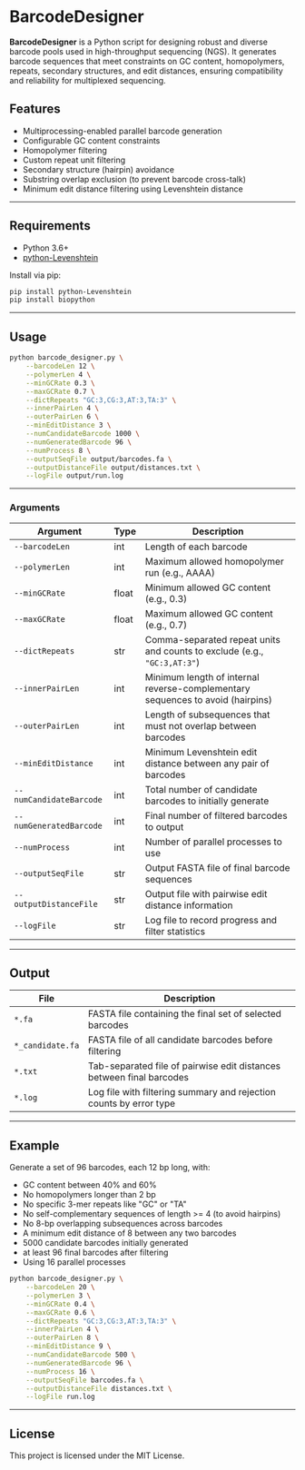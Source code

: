 # BarcodeDesigner

**BarcodeDesigner** is a Python script for designing robust and diverse barcode pools used in high-throughput sequencing (NGS). It generates barcode sequences that meet constraints on GC content, homopolymers, repeats, secondary structures, and edit distances, ensuring compatibility and reliability for multiplexed sequencing.

## Features

- Multiprocessing-enabled parallel barcode generation
- Configurable GC content constraints
- Homopolymer filtering
- Custom repeat unit filtering
- Secondary structure (hairpin) avoidance
- Substring overlap exclusion (to prevent barcode cross-talk)
- Minimum edit distance filtering using Levenshtein distance

---

## Requirements

- Python 3.6+
- [python-Levenshtein](https://pypi.org/project/python-Levenshtein/)

Install via pip:

```bash
pip install python-Levenshtein
pip install biopython
```

---

## Usage

```bash
python barcode_designer.py \
    --barcodeLen 12 \
    --polymerLen 4 \
    --minGCRate 0.3 \
    --maxGCRate 0.7 \
    --dictRepeats "GC:3,CG:3,AT:3,TA:3" \
    --innerPairLen 4 \
    --outerPairLen 6 \
    --minEditDistance 3 \
    --numCandidateBarcode 1000 \
    --numGeneratedBarcode 96 \
    --numProcess 8 \
    --outputSeqFile output/barcodes.fa \
    --outputDistanceFile output/distances.txt \
    --logFile output/run.log
```

---

### Arguments

| Argument                | Type  | Description                                                                    |
| ----------------------- | ----- | ------------------------------------------------------------------------------ |
| `--barcodeLen`          | int   | Length of each barcode                                                         |
| `--polymerLen`          | int   | Maximum allowed homopolymer run (e.g., AAAA)                                   |
| `--minGCRate`           | float | Minimum allowed GC content (e.g., 0.3)                                         |
| `--maxGCRate`           | float | Maximum allowed GC content (e.g., 0.7)                                         |
| `--dictRepeats`         | str   | Comma-separated repeat units and counts to exclude (e.g., `"GC:3,AT:3"`)       |
| `--innerPairLen`        | int   | Minimum length of internal reverse-complementary sequences to avoid (hairpins) |
| `--outerPairLen`        | int   | Length of subsequences that must not overlap between barcodes                  |
| `--minEditDistance`     | int   | Minimum Levenshtein edit distance between any pair of barcodes                 |
| `--numCandidateBarcode` | int   | Total number of candidate barcodes to initially generate                       |
| `--numGeneratedBarcode` | int   | Final number of filtered barcodes to output                                    |
| `--numProcess`          | int   | Number of parallel processes to use                                            |
| `--outputSeqFile`       | str   | Output FASTA file of final barcode sequences                                   |
| `--outputDistanceFile`  | str   | Output file with pairwise edit distance information                            |
| `--logFile`             | str   | Log file to record progress and filter statistics                              |

---

## Output

| File             | Description                                                          |
| ---------------- | -------------------------------------------------------------------- |
| `*.fa`           | FASTA file containing the final set of selected barcodes             |
| `*_candidate.fa` | FASTA file of all candidate barcodes before filtering                |
| `*.txt`          | Tab-separated file of pairwise edit distances between final barcodes |
| `*.log`          | Log file with filtering summary and rejection counts by error type   |

---

## Example

Generate a set of 96 barcodes, each 12 bp long, with:

- GC content between 40% and 60%
- No homopolymers longer than 2 bp
- No specific 3-mer repeats like "GC" or "TA"
- No self-complementary sequences of length >= 4 (to avoid hairpins)
- No 8-bp overlapping subsequences across barcodes
- A minimum edit distance of 8 between any two barcodes
- 5000 candidate barcodes initially generated
- at least 96 final barcodes after filtering
- Using 16 parallel processes
```bash
python barcode_designer.py \
    --barcodeLen 20 \
    --polymerLen 3 \
    --minGCRate 0.4 \
    --maxGCRate 0.6 \
    --dictRepeats "GC:3,CG:3,AT:3,TA:3" \
    --innerPairLen 4 \
    --outerPairLen 8 \
    --minEditDistance 9 \
    --numCandidateBarcode 500 \
    --numGeneratedBarcode 96 \
    --numProcess 16 \
    --outputSeqFile barcodes.fa \
    --outputDistanceFile distances.txt \
    --logFile run.log
```

---

## License

This project is licensed under the MIT License.
